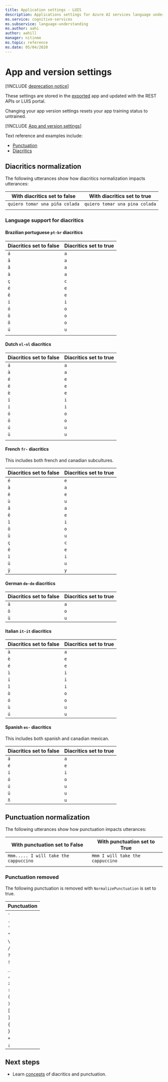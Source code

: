 ```yaml
---
title: Application settings - LUIS
description: Applications settings for Azure AI services language understanding apps are stored in the app and portal.
ms.service: cognitive-services
ms.subservice: language-understanding
ms.author: aahi
author: aahill
manager: nitinme
ms.topic: reference
ms.date: 05/04/2020
---
```


# App and version settings

[!INCLUDE [deprecation notice](./includes/deprecation-notice.md)]


These settings are stored in the [exported](https://westus.dev.cognitive.microsoft.com/docs/services/5890b47c39e2bb17b84a55ff/operations/5890b47c39e2bb052c5b9c40) app and updated with the REST APIs or LUIS portal.

Changing your app version settings resets your app training status to untrained.

[!INCLUDE [App and version settings](includes/app-version-settings.md)]


Text reference and examples include:

* [Punctuation](#punctuation-normalization)
* [Diacritics](#diacritics-normalization)

## Diacritics normalization

The following utterances show how diacritics normalization impacts utterances:

|With diacritics set to false|With diacritics set to true|
|--|--|
|`quiero tomar una piña colada`|`quiero tomar una pina colada`|
|||

### Language support for diacritics

#### Brazilian portuguese `pt-br` diacritics

|Diacritics set to false|Diacritics set to true|
|-|-|
|`á`|`a`|
|`â`|`a`|
|`ã`|`a`|
|`à`|`a`|
|`ç`|`c`|
|`é`|`e`|
|`ê`|`e`|
|`í`|`i`|
|`ó`|`o`|
|`ô`|`o`|
|`õ`|`o`|
|`ú`|`u`|
|||

#### Dutch `nl-nl` diacritics

|Diacritics set to false|Diacritics set to true|
|-|-|
|`á`|`a`|
|`à`|`a`|
|`é`|`e`|
|`ë`|`e`|
|`è`|`e`|
|`ï`|`i`|
|`í`|`i`|
|`ó`|`o`|
|`ö`|`o`|
|`ú`|`u`|
|`ü`|`u`|
|||

#### French `fr-` diacritics

This includes both french and canadian subcultures.

|Diacritics set to false|Diacritics set to true|
|--|--|
|`é`|`e`|
|`à`|`a`|
|`è`|`e`|
|`ù`|`u`|
|`â`|`a`|
|`ê`|`e`|
|`î`|`i`|
|`ô`|`o`|
|`û`|`u`|
|`ç`|`c`|
|`ë`|`e`|
|`ï`|`i`|
|`ü`|`u`|
|`ÿ`|`y`|

#### German `de-de` diacritics

|Diacritics set to false|Diacritics set to true|
|--|--|
|`ä`|`a`|
|`ö`|`o`|
|`ü`|`u`|

#### Italian `it-it` diacritics

|Diacritics set to false|Diacritics set to true|
|--|--|
|`à`|`a`|
|`è`|`e`|
|`é`|`e`|
|`ì`|`i`|
|`í`|`i`|
|`î`|`i`|
|`ò`|`o`|
|`ó`|`o`|
|`ù`|`u`|
|`ú`|`u`|

#### Spanish `es-` diacritics

This includes both spanish and canadian mexican.

|Diacritics set to false|Diacritics set to true|
|-|-|
|`á`|`a`|
|`é`|`e`|
|`í`|`i`|
|`ó`|`o`|
|`ú`|`u`|
|`ü`|`u`|
|`ñ`|`u`|

## Punctuation normalization

The following utterances show how punctuation impacts utterances:

|With punctuation set to False|With punctuation set to True|
|--|--|
|`Hmm..... I will take the cappuccino`|`Hmm I will take the cappuccino`|
|||

### Punctuation removed

The following punctuation is removed with `NormalizePunctuation` is set to true.

|Punctuation|
|--|
|`-`|
|`.`|
|`'`|
|`"`|
|`\`|
|`/`|
|`?`|
|`!`|
|`_`|
|`,`|
|`;`|
|`:`|
|`(`|
|`)`|
|`[`|
|`]`|
|`{`|
|`}`|
|`+`|
|`¡`|

## Next steps

* Learn [concepts](concepts/utterances.md#utterance-normalization) of diacritics and punctuation.
